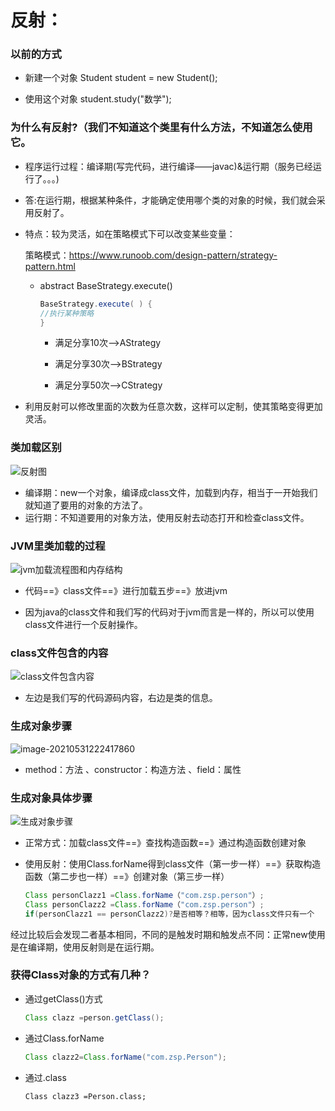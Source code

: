 # 反射：

### 以前的方式

* 新建一个对象
  Student student = new Student();

* 使用这个对象
  student.study("数学");

### 为什么有反射?（我们不知道这个类里有什么方法，不知道怎么使用它。
* 程序运行过程：编译期(写完代码，进行编译——javac)&运行期（服务已经运行了。。。)

* 答:在运行期，根据某种条件，才能确定使用哪个类的对象的时候，我们就会采用反射了。

* 特点：较为灵活，如在策略模式下可以改变某些变量：

  策略模式：https://www.runoob.com/design-pattern/strategy-pattern.html

  * abstract BaseStrategy.execute()

    ```java
    BaseStrategy.execute( ) { 
    //执行某种策略
    }
    ```

    * 满足分享10次——>AStrategy

    * 满足分享30次——>BStrategy

    * 满足分享50次——>CStrategy 

* 利用反射可以修改里面的次数为任意次数，这样可以定制，使其策略变得更加灵活。

### 类加载区别

![反射图](C:\Users\Administrator\Desktop\笔记\java-advanced\01.反射、泛型、集合容器\反射图.png)

* 编译期：new一个对象，编译成class文件，加载到内存，相当于一开始我们就知道了要用的对象的方法了。
* 运行期：不知道要用的对象方法，使用反射去动态打开和检查class文件。

### JVM里类加载的过程

![jvm加载流程图和内存结构](C:\Users\Administrator\Desktop\笔记\java-advanced\01.反射、泛型、集合容器\jvm加载流程图和内存结构.png)

* 代码==》class文件==》进行加载五步==》放进jvm

* 因为java的class文件和我们写的代码对于jvm而言是一样的，所以可以使用class文件进行一个反射操作。

### class文件包含的内容

![class文件包含内容](C:\Users\Administrator\Desktop\笔记\java-advanced\01.反射、泛型、集合容器\class文件包含内容.png)

* 左边是我们写的代码源码内容，右边是类的信息。

### 生成对象步骤

![image-20210531222417860](C:\Users\Administrator\AppData\Roaming\Typora\typora-user-images\image-20210531222417860.png)

* method：方法 、constructor：构造方法 、field：属性

### 生成对象具体步骤

![生成对象步骤](C:\Users\Administrator\Desktop\笔记\java-advanced\01.反射、泛型、集合容器\生成对象步骤.png)

* 正常方式：加载class文件==》查找构造函数==》通过构造函数创建对象

* 使用反射：使用Class.forName得到class文件（第一步一样）==》获取构造函数（第二步也一样）==》创建对象（第三步一样）

  ```java
  Class personClazz1 =Class.forName（"com.zsp.person"）;
  Class personClazz2 =Class.forName（"com.zsp.person"）;
  if(personClazz1 == personClazz2)?是否相等？相等，因为class文件只有一个
  ```

经过比较后会发现二者基本相同，不同的是触发时期和触发点不同：正常new使用是在编译期，使用反射则是在运行期。

### 获得Class对象的方式有几种？ 

* 通过getClass()方式

  ```java
  Class clazz =person.getClass();
  ```
  
* 通过Class.forName

  ```java
  Class clazz2=Class.forName("com.zsp.Person");
  ```

* 通过.class

  ```
  Class clazz3 =Person.class;
  ```

  